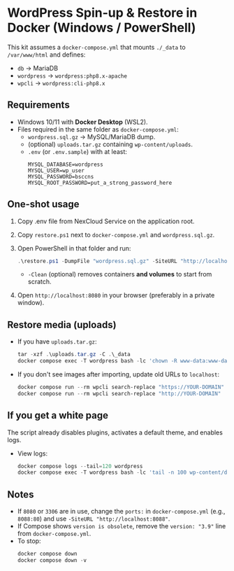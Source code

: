 # WordPress Spin-up & Restore in Docker (Windows / PowerShell)

This kit assumes a `docker-compose.yml` that mounts `./_data` to `/var/www/html` and defines:
- `db` → MariaDB
- `wordpress` → `wordpress:php8.x-apache`
- `wpcli` → `wordpress:cli-php8.x`

## Requirements
- Windows 10/11 with **Docker Desktop** (WSL2).
- Files required in the same folder as `docker-compose.yml`:
  - `wordpress.sql.gz` → MySQL/MariaDB dump.
  - (optional) `uploads.tar.gz` containing `wp-content/uploads`.
  - `.env` (or `.env.sample`) with at least:
    ```
    MYSQL_DATABASE=wordpress
    MYSQL_USER=wp_user
    MYSQL_PASSWORD=bsccns
    MYSQL_ROOT_PASSWORD=put_a_strong_password_here
    ```

## One-shot usage
1. Copy .env file from NexCloud Service on the application root.
2. Copy `restore.ps1` next to `docker-compose.yml` and `wordpress.sql.gz`.
3. Open PowerShell in that folder and run:
   ```powershell
   .\restore.ps1 -DumpFile "wordpress.sql.gz" -SiteURL "http://localhost:8080" -Clean
   ```
   - `-Clean` (optional) removes containers **and volumes** to start from scratch.

3. Open `http://localhost:8080` in your browser (preferably in a private window).

## Restore media (uploads)
- If you have `uploads.tar.gz`:
  ```powershell
  tar -xzf .\uploads.tar.gz -C .\_data
  docker compose exec -T wordpress bash -lc 'chown -R www-data:www-data wp-content/uploads && find wp-content/uploads -type d -exec chmod 755 {} \; && find wp-content/uploads -type f -exec chmod 644 {} \;'
  ```
- If you don't see images after importing, update old URLs to `localhost`:
  ```powershell
  docker compose run --rm wpcli search-replace "https://YOUR-DOMAIN" "http://localhost:8080" --all-tables --precise --allow-root
  docker compose run --rm wpcli search-replace "http://YOUR-DOMAIN"  "http://localhost:8080" --all-tables --precise --allow-root
  ```

## If you get a white page
The script already disables plugins, activates a default theme, and enables logs.
- View logs:
  ```powershell
  docker compose logs --tail=120 wordpress
  docker compose exec -T wordpress bash -lc 'tail -n 100 wp-content/debug.log || echo "no debug.log"'
  ```

## Notes
- If `8080` or `3306` are in use, change the `ports:` in `docker-compose.yml` (e.g., `8088:80`) and use `-SiteURL "http://localhost:8088"`.
- If Compose shows `version is obsolete`, remove the `version: "3.9"` line from `docker-compose.yml`.
- To stop:
  ```powershell
  docker compose down
  docker compose down -v
  ```
